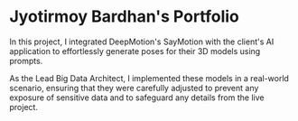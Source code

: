 # Jyotirmoy Bardhan's Portfolio

In this project, I integrated DeepMotion's SayMotion with the client's AI application to effortlessly generate poses for their 3D models using prompts.

As the Lead Big Data Architect, I implemented these models in a real-world scenario, ensuring that they were carefully adjusted to prevent any exposure of sensitive data and to safeguard any details from the live project.